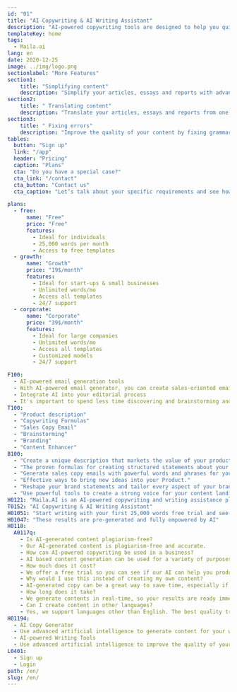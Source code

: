 ```yaml
---
id: "01"
title: "AI Copywriting & AI Writing Assistant"
description: "AI-powered copywriting tools are designed to help you quickly write content for your brand."
templateKey: home
tags:
  - Maila.ai
lang: en
date: 2020-12-25
image: ../img/logo.png
sectionlabel: "More Features"
section1:
    title: "Simplifying content"
    description: "Simplify your articles, essays and reports with advanced artificial intelligence."
section2:
    title: " Translating content"
    description: "Translate your articles, essays and reports from one language to another."
section3:
    title: " Fixing errors"
    description: "Improve the quality of your content by fixing grammar errors, spelling mistakes and stylistic errors."
tables:
  button: "Sign up"
  link: "/app"
  header: "Pricing"
  caption: "Plans"
  cta: "Do you have a special case?"
  cta_link: "/contact"
  cta_button: "Contact us"
  cta_caption: "Let’s talk about your specific requirements and see how we can help you."

plans:
  - free:
      name: "Free"
      price: "Free"
      features:
        - Ideal for individuals
        - 25,000 words per month
        - Access to free templates
  - growth:
      name: "Growth"
      price: "19$/month"
      features:
        - Ideal for start-ups & small businesses
        - Unlimited words/mo
        - Access all templates
        - 24/7 support
  - corporate:
      name: "Corporate"
      price: "39$/month"
      features:
        - Ideal for large companies
        - Unlimited words/mo
        - Access all templates
        - Customized models
        - 24/7 support

F100:
  - AI-powered email generation tools
  - With AI-powered email generator, you can create sales-oriented emails that will motivate your audience to take action. Simply enter some product information, and our advanced engine will generate a marketing message that takes your product to the next level.
  - Integrate AI into your editorial process
  - It's important to spend less time discovering and brainstorming and more time actually producing results. By incorporating AI algorithms into your editorial process, you can bring new ideas into your business. no matter if you need to write a blog post, create content for a website or create a marketing email, our platform can help you speed up your writing process.
T100:
  - "Product description"
  - "Copywriting Formulas"
  - "Sales Copy Email"
  - "Brainstorming"
  - "Branding"
  - "Content Enhancer"
B100: 
  - "Create a unique description that markets the value of your product."
  - "The proven formulas for creating structured statements about your product."
  - "Generate sales copy emails with powerful words and phrases for your product."
  - "Effective ways to bring new ideas into your Product."
  - "Reshape your brand statements and tailor every aspect of your brand to communicate its strengths and values."
  - "Use powerful tools to create a strong voice for your content landing pages."
H0121: "Maila.AI is an AI-powered copywriting and writing assistance platform that enables you to produce professional-grade content in a few minutes."
T0152: "AI Copywriting & AI Writing Assistant"
H01051: "Start writing with your first 25,000 words free trial and see if your work improves."
H01047: "These results are pre-generated and fully empowered by AI"
H0118:
  A0117q:
    - Is AI-generated content plagiarism-free? 
    - Our AI-generated content is plagiarism-free and accurate.
    - How can AI-powered copywriting be used in a business?
    - AI based content generation can be used for a variety of purposes in businesses. This type of content can help with product descriptions, social media updates, email subject lines and much more. Having an AI writing assistant can help save time and improve the quality of the content produced.
    - How much does it cost?
    - We offer a free trial so you can see if our AI can help you produce great content.
    - Why would I use this instead of creating my own content?
    - AI-generated copy can be a great way to save time, especially if you're short-staffed. AI powered copywriting can produce content faster than a human writer.
    - How long does it take?
    - We generate contents in real-time, so your results are ready immediately. It may take a bit of time to get used to using an AI writing assistant, but once you have the hang of it, it can save you a lot of time.
    - Can I create content in other languages?
    - Yes, we support languages other than English. The best quality translations are currently available in English.
H01194: 
  - AI Copy Generator
  - Use advanced artificial intelligence to generate content for your website, blog or marketing materials.
  - AI-powered Writing Tools
  - Use advanced artificial intelligence to improve the quality of your content by fixing style and grammar errors.
L0401:
  - Sign up
  - Login
path: /en/
slug: /en/
---
```


